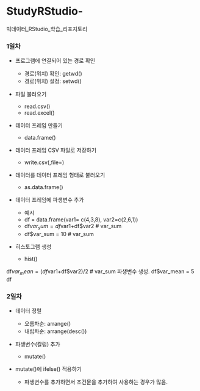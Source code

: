 # StudyRStudio-
빅데이터_RStudio_학습_리포지토리

### 1일차
- 프로그램에 연결되어 있는 경로 확인
    - 경로(위치) 확인: getwd()
    - 경로(위치) 설정: setwd()

- 파일 불러오기
    - read.csv()
    - read.excel()

- 데이터 프레임 만들기
    - data.frame()

- 데이터 프레임 CSV 파일로 저장하기
    - write.csv(,file=)

- 데이터를 데이터 프레임 형태로 불러오기
    - as.data.frame()

- 데이터 프레임에 파생변수 추가
    - 예시
    - df = data.frame(var1= c(4,3,8), var2=c(2,6,1))
    - df$var_sum = df$var1+df$var2 # var_sum 
    - df$var_sum = 10 # var_sum 

- 히스토그램 생성
    - hist()

df$var_mean = (df$var1+df$var2)/2 # var_sum 파생변수 생성.
df$var_mean = 5
df


### 2일차
- 데이터 정렬
    - 오름차순: arrange()
    - 내립차순: arrange(desc())

- 파생변수(칼럼) 추가
    - mutate()

- mutate()에 ifelse() 적용하기
    - 파생변수를 추가하면서 조건문을 추가하여 사용하는 경우가 많음. 

